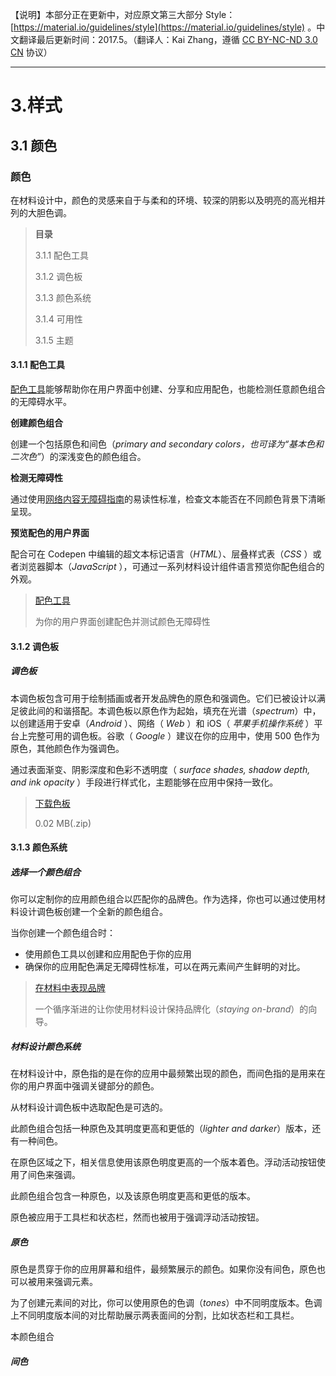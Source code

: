【说明】本部分正在更新中，对应原文第三大部分 Style：[https://material.io/guidelines/style](https://material.io/guidelines/style) 。中文翻译最后更新时间：2017.5。（翻译人：Kai Zhang，遵循 [CC BY-NC-ND 3.0 CN](https://creativecommons.org/licenses/by-nc-nd/3.0/cn/) 协议）

---

# 3.样式

## 3.1 颜色

### 颜色

在材料设计中，颜色的灵感来自于与柔和的环境、较深的阴影以及明亮的高光相并列的大胆色调。

> **目录**
>
> 3.1.1 配色工具
>
> 3.1.2 调色板
>
> 3.1.3 颜色系统
>
> 3.1.4 可用性
>
> 3.1.5 主题

#### 3.1.1 配色工具

[配色工具](https://material.io/color/)能够帮助你在用户界面中创建、分享和应用配色，也能检测任意颜色组合的无障碍水平。

**创建颜色组合**

创建一个包括原色和间色（*primary and secondary colors，也可译为“基本色和二次色”*）的深浅变色的颜色组合。

**检测无障碍性**

通过使用[网络内容无障碍指南](https://www.w3.org/TR/UNDERSTANDING-WCAG20/visual-audio-contrast-contrast.html)的易读性标准，检查文本能否在不同颜色背景下清晰呈现。

**预览配色的用户界面**

配合可在 Codepen 中编辑的超文本标记语言（*HTML*）、层叠样式表（*CSS* ）或者浏览器脚本（*JavaScript* ），可通过一系列材料设计组件语言预览你配色组合的外观。

> [配色工具](https://material.io/color/)
>
> 为你的用户界面创建配色并测试颜色无障碍性

#### 3.1.2 调色板

##### 调色板

本调色板包含可用于绘制插画或者开发品牌色的原色和强调色。它们已被设计以满足彼此间的和谐搭配。本调色板以原色作为起始，填充在光谱（*spectrum*）中，以创建适用于安卓（*Android* ）、网络（ *Web* ）和 iOS（ *苹果手机操作系统* ）平台上完整可用的调色板。谷歌（ *Google* ）建议在你的应用中，使用 500 色作为原色，其他颜色作为强调色。

通过表面渐变、阴影深度和色彩不透明度（ *surface shades, shadow depth, and ink opacity* ）手段进行样式化，主题能够在应用中保持一致化。

> [下载色板](https://storage.googleapis.com/material-design/publish/material_v_11/assets/0B0J8hsRkk91LSGx6b0w3WWpMQ1k/color_swatches.zip)
>
> 0.02 MB(.zip)

#### 3.1.3 颜色系统

##### 选择一个颜色组合

你可以定制你的应用颜色组合以匹配你的品牌色。作为选择，你也可以通过使用材料设计调色板创建一个全新的颜色组合。

当你创建一个颜色组合时：

- 使用颜色工具以创建和应用配色于你的应用
- 确保你的应用配色满足无障碍性标准，可以在两元素间产生鲜明的对比。

> [在材料中表现品牌](https://design.google.com/articles/expressing-brand-in-material/)
>
> 一个循序渐进的让你使用材料设计保持品牌化（*staying on-brand*）的向导。

##### 材料设计颜色系统

在材料设计中，原色指的是在你的应用中最频繁出现的颜色，而间色指的是用来在你的用户界面中强调关键部分的颜色。

从材料设计调色板中选取配色是可选的。



此颜色组合包括一种原色及其明度更高和更低的（*lighter and darker*）版本，还有一种间色。



在原色区域之下，相关信息使用该原色明度更高的一个版本着色。浮动活动按钮使用了间色来强调。



此颜色组合包含一种原色，以及该原色明度更高和更低的版本。



原色被应用于工具栏和状态栏，然而也被用于强调浮动活动按钮。

##### 原色

原色是贯穿于你的应用屏幕和组件，最频繁展示的颜色。如果你没有间色，原色也可以被用来强调元素。

为了创建元素间的对比，你可以使用原色的色调（*tones*）中不同明度版本。色调上不同明度版本间的对比帮助展示两表面间的分割，比如状态栏和工具栏。



本颜色组合

##### 间色

